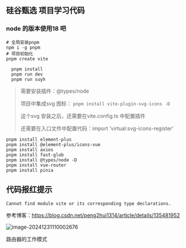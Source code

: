 ## 硅谷甄选 项目学习代码

### node 的版本使用18 吧

```shell
# 全局安装pnpm
npm i -g pnpm
# 项目初始化
pnpm create vite

  pnpm install                                          
  pnpm run dev
  pnpm run suyh
```



> 需要安装插件：@types/node
>
> 项目中集成svg 图标： `pnpm install vite-plugin-svg-icons -D`
>
> 这个svg 安装之后，还需要在vite.config.ts 中配置插件
>
> 还需要在入口文件中配置代码：import 'virtual:svg-icons-register'


```shell
pnpm install element-plus
pnpm install @element-plus/icons-vue
pnpm install axios
pnpm install fast-glob
pnpm install @types/node -D
pnpm install vue-router
pnpm install pinia
```





## 代码报红提示

`Cannot find module vite or its corresponding type declarations.`

参考博客：https://blog.csdn.net/peng2hui1314/article/details/135481952

![image-20241231110002676](README.assets/image-20241231110002676.png)



路由器的工作模式

